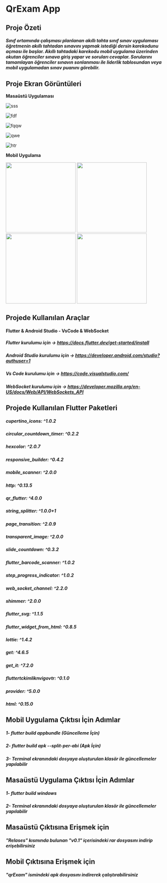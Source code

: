 # QrExam App


## **Proje Özeti**

##### Sınıf ortamında çalışması planlanan akıllı tahta sınıf sınav uygulaması öğretmenin akıllı tahtadan sınavını yapmak istediği dersin karekodunu açması ile başlar. Akıllı tahtadaki karekodu mobil uygulama üzerinden okutan öğrenciler sınava giriş yapar ve soruları cevaplar. Sorularını tamamlayan öğrenciler sınavın sonlanması ile liderlik tablosundan veya mobil uygulamadan sınav puanını görebilir.


## **Proje Ekran Görüntüleri**

**Masaüstü Uygulaması**

![sss](https://user-images.githubusercontent.com/47665779/193897983-d86e24e6-23db-4bc5-9145-cb9ae7c5a65f.png)


![fdf](https://user-images.githubusercontent.com/47665779/193898039-4cbedf24-cc60-48eb-a52d-c767bfe31acd.png)


![fqqw](https://user-images.githubusercontent.com/47665779/193898254-986ee73d-f1ce-4356-b6e0-03c0c55b43c6.png)


![qwe](https://user-images.githubusercontent.com/47665779/193898327-494c1bee-847b-421b-af35-bb27ea45ce31.png)


![htr](https://user-images.githubusercontent.com/47665779/193898342-184ebcd2-4d69-4a8c-9d42-16fb3322a16c.png)



**Mobil Uygulama**

<img src="https://user-images.githubusercontent.com/47665779/193898427-0aa4f1ce-8a22-41a7-bf80-2a98152e7e9e.jpeg" width="220"> <img src="https://user-images.githubusercontent.com/47665779/193898431-d2a1f421-b687-4dd0-8d71-67cba3abfa4c.jpeg" width="220"> <img src="https://user-images.githubusercontent.com/47665779/193898437-2806d3b1-6dfa-4be6-89f0-e92bedd00f45.jpeg" width="220"> <img src="https://user-images.githubusercontent.com/47665779/193898438-caf55600-1aea-4758-a4c7-2220a38ba4a1.jpeg" width="220">


## **Projede Kullanılan Araçlar**

#### Flutter & Android Studio - VsCode & WebSocket
##### Flutter kurulumu için -> https://docs.flutter.dev/get-started/install
##### Android Studio kurulumu için -> https://developer.android.com/studio?authuser=1
##### Vs Code kurulumu için -> https://code.visualstudio.com/
##### WebSocket kurulumu için -> https://developer.mozilla.org/en-US/docs/Web/API/WebSockets_API


## **Projede Kullanılan Flutter Paketleri**
  ##### cupertino_icons: ^1.0.2
  ##### circular_countdown_timer: ^0.2.2
  ##### hexcolor: ^2.0.7
  ##### responsive_builder: ^0.4.2
  ##### mobile_scanner: ^2.0.0
  ##### http: ^0.13.5
  ##### qr_flutter: ^4.0.0
  ##### string_splitter: ^1.0.0+1
  ##### page_transition: ^2.0.9
  ##### transparent_image: ^2.0.0
  ##### slide_countdown: ^0.3.2
  ##### flutter_barcode_scanner: ^1.0.2
  ##### step_progress_indicator: ^1.0.2
  ##### web_socket_channel: ^2.2.0
  ##### shimmer: ^2.0.0
  ##### flutter_svg: ^1.1.5
  ##### flutter_widget_from_html: ^0.8.5
  ##### lottie: ^1.4.2
  ##### get: ^4.6.5
  ##### get_it: ^7.2.0
  ##### fluttertckimliknvigovtr: ^0.1.0
  ##### provider: ^5.0.0
  ##### html: ^0.15.0

## **Mobil Uygulama Çıktısı İçin Adımlar**

##### 1- flutter build appbundle (Güncelleme İçin)
##### 2- flutter build apk --split-per-abi (Apk İçin)
##### 3- Terminal ekranındaki dosyaya oluşturulan klasör ile güncellemeler yapılabilir

## **Masaüstü Uygulama Çıktısı İçin Adımlar**

##### 1- flutter build windows 
##### 2- Terminal ekranındaki dosyaya oluşturulan klasör ile güncellemeler yapılabilir

## **Masaüstü Çıktısına Erişmek için**

##### "Relases" kısmında bulunan "v0.1" içerisindeki rar dosyasını indirip erişebilirsiniz 

## **Mobil Çıktısına Erişmek için**

##### "qrExam" ismindeki apk dosyasını indirerek çalıştırabilirsiniz
